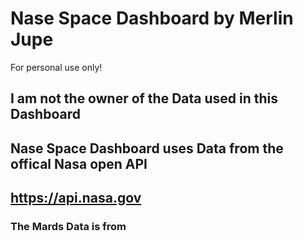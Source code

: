 # Nase Space Dashboard by Merlin Jupe

For personal use only!

## I am not the owner of the Data used in this Dashboard
## Nase Space Dashboard uses Data from the offical Nasa open API
## https://api.nasa.gov


### The Mards Data is from 